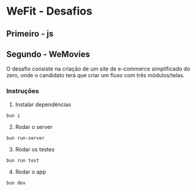 # WeFit - Desafios

## Primeiro - js

## Segundo - WeMovies
O desafio consiste na criação de um site de e-commerce simplificado do zero, onde o candidato terá que criar um fluxo com três módulos/telas.

### Instruções
1. Instalar dependências
```shell
bun i
```
2. Rodar o server
```shell
bun run-server
```
3. Rodar os testes
```shell
bun run test
```
4. Rodar o app
```shell
bun dev
```